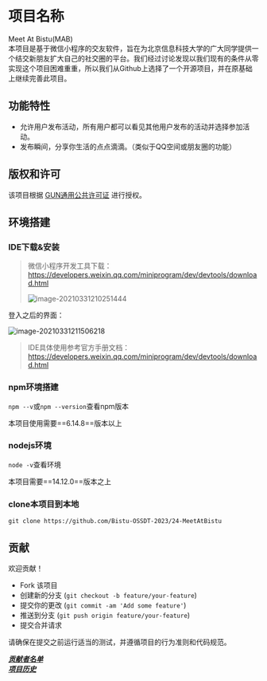 
# 项目名称

Meet At Bistu(MAB)  
本项目是基于微信小程序的交友软件，旨在为北京信息科技大学的广大同学提供一个结交新朋友扩大自己的社交圈的平台。我们经过讨论发现以我们现有的条件从零实现这个项目困难重重，所以我们从Github上选择了一个开源项目，并在原基础上继续完善此项目。

## 功能特性

- 允许用户发布活动，所有用户都可以看见其他用户发布的活动并选择参加活动。
- 发布瞬间，分享你生活的点点滴滴。（类似于QQ空间或朋友圈的功能）

## 版权和许可

该项目根据 [GUN通用公共许可证](LICENSE) 进行授权。

## 环境搭建

### IDE下载&安装

> 微信小程序开发工具下载： https://developers.weixin.qq.com/miniprogram/dev/devtools/download.html
>
> ![image-20210331210251444](https://gitee.com/DengSchoo374/img/raw/master/images/image-20210331210251444.png)

登入之后的界面：

![image-20210331211506218](https://gitee.com/DengSchoo374/img/raw/master/images/image-20210331211506218.png)

> IDE具体使用参考官方手册文档：https://developers.weixin.qq.com/miniprogram/dev/devtools/download.html

### npm环境搭建

`npm --v`或`npm --version`查看npm版本

本项目使用需要==6.14.8==版本以上

### nodejs环境

`node -v`查看环境

本项目需要==14.12.0==版本之上

### clone本项目到本地

`git clone https://github.com/Bistu-OSSDT-2023/24-MeetAtBistu`

## 贡献

欢迎贡献！

- Fork 该项目
- 创建新的分支 (`git checkout -b feature/your-feature`)
- 提交你的更改 (`git commit -am 'Add some feature'`)
- 推送到分支 (`git push origin feature/your-feature`)
- 提交合并请求

请确保在提交之前运行适当的测试，并遵循项目的行为准则和代码规范。

[***贡献者名单***](CREDITS.md)  
[***项目历史***](HISTORY.md)

